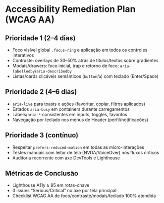 # Accessibility Remediation Plan (WCAG AA)

## Prioridade 1 (2–4 dias)
- Foco visível global `.focus-ring` e aplicação em todos os controles interativos
- Contraste: overlays de 30–50% atrás de títulos/textos sobre gradientes
- Modais/drawers: foco inicial, trap e retorno de foco; `aria-labelledby`/`aria-describedby`
- Listas/cards clicáveis semânticos (`button`/`a`) com teclado (Enter/Space)

## Prioridade 2 (4–6 dias)
- `aria-live` para toasts e ações (favoritar, copiar, filtros aplicados)
- Estados `aria-busy` em containers durante carregamentos
- Labels/`aria-*` consistentes em inputs, toggles, favoritos
- Navegação por teclado nos menus de Header (perfil/notificações)

## Prioridade 3 (contínuo)
- Respeitar `prefers-reduced-motion` em todas as micro-interações
- Testes manuais com leitor de tela (NVDA/VoiceOver) nos fluxos críticos
- Auditoria recorrente com axe DevTools e Lighthouse

## Métricas de Conclusão
- Lighthouse A11y ≥ 95 em rotas-chave
- 0 issues “Serious/Critical” no axe por tela principal
- Checklist WCAG AA de foco/contraste/modais/teclado 100% atendida

